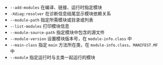 * `--add-modules` 在编译、链接、运行时指定模块
* `-Xdiag:resolver` 在诊断信息结尾显示模块依赖关系
* `--module-path` 指定所需模块或目录或列表
* `--list-modules` 打印模块信息
* `--module-source-path` 指定模块中包含的源文件
* `--module-version` 设置模块版本号，在 `module-info.class` 中
* `--main-class` 指定 `main` 方法所在类，在 `module-info.class`、`MANIFEST.MF` 中
* `--module` 指定运行时与主类一起运行的模块

